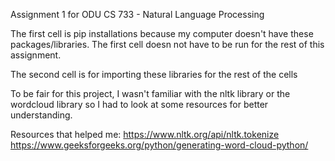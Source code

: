 Assignment 1 for ODU CS 733 - Natural Language Processing

The first cell is pip installations because my computer doesn't have these packages/libraries. The first cell doesn not have to be run for the rest of this assignment.

The second cell is for importing these libraries for the rest of the cells

To be fair for this project, I wasn't familiar with the nltk library or the wordcloud library so I had to look at some resources for better understanding.

Resources that helped me:
https://www.nltk.org/api/nltk.tokenize
https://www.geeksforgeeks.org/python/generating-word-cloud-python/
